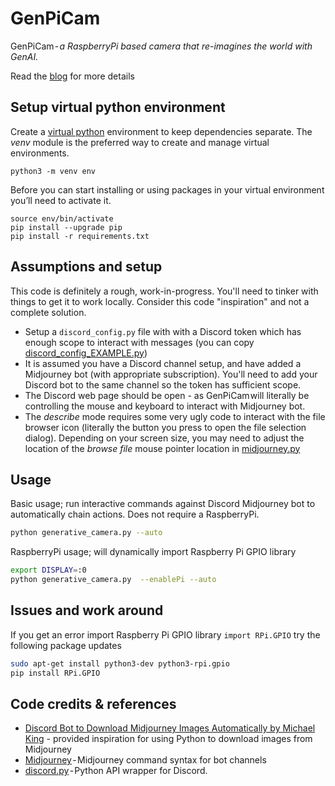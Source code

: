 # GenPiCam

GenPiCam - *a RaspberryPi based camera that re-imagines the world with GenAI.*

Read the [blog](https://medium.com/@simon-aubury/genpicam-generative-ai-camera-dfd8123ac6f6) for more details

## Setup virtual python environment
Create a [virtual python](https://packaging.python.org/en/latest/guides/installing-using-pip-and-virtual-environments/) environment to keep dependencies separate. The _venv_ module is the preferred way to create and manage virtual environments. 

 ```console
python3 -m venv env
```

Before you can start installing or using packages in your virtual environment you’ll need to activate it.

```console
source env/bin/activate
pip install --upgrade pip
pip install -r requirements.txt
 ```

 ## Assumptions and setup

This code is definitely a rough, work-in-progress. You'll need to tinker with things to get it to work locally. Consider this code "inspiration" and not a complete solution.

- Setup a `discord_config.py` file with with a Discord token which has enough scope to interact with messages (you can copy [discord_config_EXAMPLE.py](./discord_config_EXAMPLE.py))
- It is assumed you have a Discord channel setup, and have added a Midjourney bot (with appropriate subscription). You'll need to add your Discord bot to the same channel so the token has sufficient scope. 
- The Discord web page should be open - as GenPiCam will literally be controlling the mouse and keyboard to interact with Midjourney bot.
- The _describe_ mode requires some very ugly code to interact with the file browser icon (literally the button you press to open the file selection dialog). Depending on your screen size, you may need to adjust the location of the _browse file_ mouse pointer location in [midjourney.py](midjourney.py)



## Usage

Basic usage; run interactive commands against Discord Midjourney bot to automatically chain actions. Does not require a RaspberryPi.
```bash
python generative_camera.py --auto
```

RaspberryPi usage; will dynamically import Raspberry Pi GPIO library
```bash
export DISPLAY=:0
python generative_camera.py  --enablePi --auto
```


## Issues and work around

If you get an error import Raspberry Pi GPIO library `import RPi.GPIO` try the following package updates

```bash
sudo apt-get install python3-dev python3-rpi.gpio
pip install RPi.GPIO
```



## Code credits & references

- [Discord Bot to Download Midjourney Images Automatically by Michael King](https://medium.com/@neonforge/how-to-create-a-discord-bot-to-download-midjourney-images-automatically-python-step-by-step-guide-3e76d3282871) - provided inspiration for using Python to download images from Midjourney
- [Midjourney](https://docs.midjourney.com/docs/command-list) - Midjourney command syntax for bot channels
- [discord.py](https://discordpy.readthedocs.io/en/stable/) - Python API wrapper for Discord.